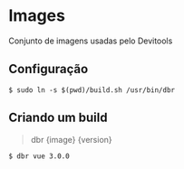 # Images

Conjunto de imagens usadas pelo Devitools

## Configuração

```shell
$ sudo ln -s $(pwd)/build.sh /usr/bin/dbr
```

## Criando um build

> dbr {image} {version}

```shell
$ dbr vue 3.0.0
```
